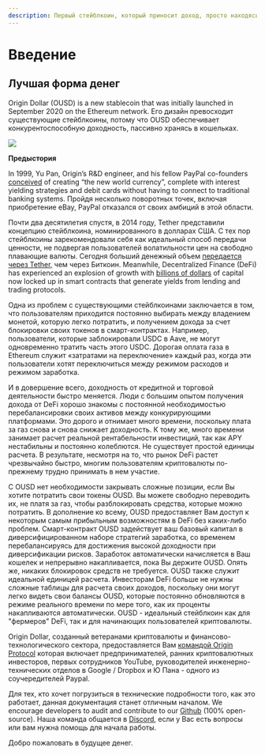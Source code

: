 ```yaml
---
description: Первый стейблкоин, который приносит доход, просто находясь в Вашем кошельке
---
```


# Введение

## **Лучшая форма денег**

Origin Dollar (OUSD) is a new stablecoin that was initially launched in September 2020 on the Ethereum network. Его дизайн превосходит существующие стейблкоины, потому что OUSD обеспечивает конкурентоспособную доходность, пассивно хранясь в кошельках.

![](.gitbook/assets/origin-dollar-summary.jpeg)

**Предыстория**

In 1999, Yu Pan, Origin’s R\&D engineer, and his fellow PayPal co-founders [conceived](https://www.cnbc.com/2017/08/14/david-sacks-cryptocurrency-interview.html) of creating “the new world currency”, complete with interest yielding strategies and debit cards without having to connect to traditional banking systems. Пройдя несколько поворотных точек, включая приобретение eBay, PayPal отказался от своих амбиций в этой области.

Почти два десятилетия спустя, в 2014 году, Tether представили концепцию стейблкоина, номинированного в долларах США. С тех пор стейблкоины зарекомендовали себя как идеальный способ передачи ценности, не подвергая пользователей волатильности цен на свободно плавающие валюты. Сегодня больший денежный объем [передается через Tether,](https://www.bloomberg.com/news/articles/2019-10-01/tether-not-bitcoin-likely-the-world-s-most-used-cryptocurrency) чем через Биткоин. Meanwhile, Decentralized Finance (DeFi) has experienced an explosion of growth with [billions of dollars](https://defipulse.com) of capital now locked up in smart contracts that generate yields from lending and trading protocols.

Одна из проблем с существующими стейблкоинами заключается в том, что пользователям приходится постоянно выбирать между владением монетой, которую легко потратить, и получением дохода за счет блокировки своих токенов в смарт-контрактах. Например, пользователи, которые заблокировали USDC в Aave, не могут одновременно тратить часть этого USDC. Дорогая оплата газа в Ethereum служит «затратами на переключение» каждый раз, когда эти пользователи хотят переключиться между режимом расходов и режимом заработка.

И в довершение всего, доходность от кредитной и торговой деятельности быстро меняется. Люди с большим опытом получения дохода от DeFi хорошо знакомы с постоянной необходимостью перебалансировки своих активов между конкурирующими платформами. Это дорого и отнимает много времени, поскольку плата за газ снова и снова снижает доходность. К тому же, много времени занимает расчет реальной рентабельности инвестиций, так как APY нестабильны и постоянно колеблются. Не существует простой единицы расчета. В результате, несмотря на то, что рынок DeFi растет чрезвычайно быстро, многим пользователям криптовалюты по-прежнему трудно принимать в нем участие.

С OUSD нет необходимости закрывать сложные позиции, если Вы хотите потратить свои токены OUSD. Вы можете свободно переводить их, не платя за газ, чтобы разблокировать средства, которые можно потратить. В дополнение ко всему, OUSD предоставляет Вам доступ к некоторым самым прибыльным возможностям в DeFi без каких-либо проблем. Смарт-контракт OUSD задействует ваш базовый капитал в диверсифицированном наборе стратегий заработка, со временем перебалансируясь для достижения высокой доходности при диверсификации рисков. Заработок автоматически начисляется в Ваш кошелек и непрерывно накапливается, пока Вы держите OUSD. Опять же, никаких блокировок средств не требуется. OUSD также служит идеальной единицей расчета. Инвесторам DeFi больше не нужны сложные таблицы для расчета своих доходов, поскольку они могут легко видеть свои балансы OUSD, которые постоянно обновляются в режиме реального времени по мере того, как их проценты накапливаются автоматически. OUSD - идеальный стейблкоин как для "фермеров" DeFi, так и для начинающих пользователей криптовалюты.

Origin Dollar, созданный ветеранами криптовалюты и финансово-технологического сектора, предоставляется Вам [ командой ](https://www.originprotocol.com/team) [Origin Protocol](https://www.originprotocol.com) которая включает предпринимателей, ранних криптовалютных инвесторов, первых сотрудников YouTube, руководителей инженерно-технических отделов в Google / Dropbox и Ю Пана - одного из соучередителей Paypal.

Для тех, кто хочет погрузиться в технические подробности того, как это работает, данная документация станет отличным началом. We encourage developers to audit and contribute to our [Github](http://www.github.com/OriginProtocol) (100% open-source). Наша команда общается в [Discord](https://www.originprotocol.com/discord), если у Вас есть вопросы или вам нужна помощь для начала работы.

Добро пожаловать в будущее денег.
